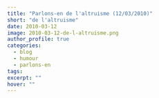 ```yaml
---
title: "Parlons-en de l'altruisme (12/03/2010)"
short: "de l'altruisme"
date: 2010-03-12
image: 2010-03-12-de-l-altruisme.png
author_profile: true
categories:
  - blog
  - humour
  - parlons-en
tags:
excerpt: ""
hover: ""
---
```

